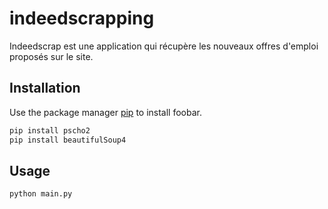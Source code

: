 # indeedscrapping

Indeedscrap est une application qui récupère les nouveaux offres d'emploi proposés sur le site.

## Installation

Use the package manager [pip](https://pip.pypa.io/en/stable/) to install foobar.

```bash
pip install pscho2
pip install beautifulSoup4
```

## Usage

```python
python main.py
```
